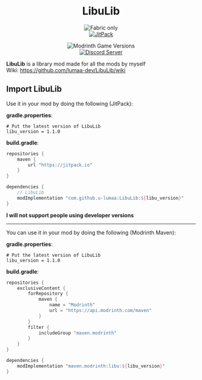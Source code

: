 <center><div align="center">

# LibuLib

![Fabric only](https://raw.githubusercontent.com/u-lumaa/u-lumaa/main/assets/fabric-banner.png)  
[![JitPack](https://jitpack.io/v/lumaa-dev/LibuLib.svg)](https://jitpack.io/#lumaa-dev/LibuLib)
<!-- [Modrinth Downloads](https://img.shields.io/modrinth/dt/libu?label=Modrinth&logo=modrinth) -->
![Modrinth Game Versions](https://img.shields.io/modrinth/game-versions/libu?label=Minecraft%20Version)  
[![Discord Server](https://img.shields.io/discord/1033451342984908900?label=Support%20Discord&logo=discord)](https://discord.gg/Rqpn3C7yR5)

</div></center>

**LibuLib** is a library mod made for all the mods by myself  
Wiki: https://github.com/lumaa-dev/LibuLib/wiki

## Import LibuLib
Use it in your mod by doing the following (JitPack):

**gradle.properties**:
```properties
# Put the latest version of LibuLib
libu_version = 1.1.0
```

**build.gradle**:
```gradle
repositories {
	maven {
		url "https://jitpack.io"
	}
}

dependencies {
	// LibuLib
	modImplementation "com.github.u-lumaa:LibuLib:${libu_version}"
}
```

**I will not support people using developer versions**
* * *

You can use it in your mod by doing the following (Modrinth Maven):

**gradle.properties**:
```properties
# Put the latest version of LibuLib
libu_version = 1.1.0
```

**build.gradle**:
```gradle
repositories {
    exclusiveContent {
        forRepository {
            maven {
                name = "Modrinth"
                url = "https://api.modrinth.com/maven"
            }
        }
        filter {
            includeGroup "maven.modrinth"
        }
    }
}

dependencies {
    modImplementation "maven.modrinth:libu:${libu_version}"
}
```
